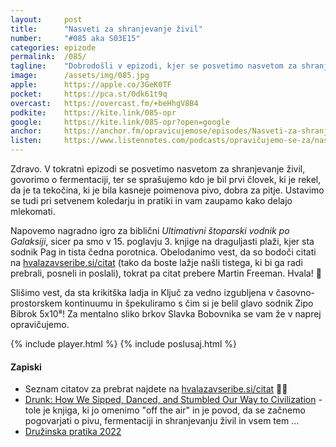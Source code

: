 ```yaml
---
layout: 	post
title:  	"Nasveti za shranjevanje živil"
number: 	"#085 aka S03E15"
categories:	epizode
permalink:	/085/
tagline: 	"Dobrodošli v epizodi, kjer se posvetimo nasvetom za shranjevanje živil. Ne pozabimo tudi na ustno izročilo in sodnika Paga."
image:		/assets/img/085.jpg
apple:		https://apple.co/3GeK0TF
pocket:		https://pca.st/0dk61t9q
overcast:	https://overcast.fm/+beHhgV8B4
podkite:	https://kite.link/085-opr
google:		https://kite.link/085-opr?open=google
anchor:		https://anchor.fm/opravicujemose/episodes/Nasveti-za-shranjevanje-ivil-e1cnpdt
listen:		https://www.listennotes.com/podcasts/opravičujemo-se-za/nasveti-za-shranjevanje-živil-HEdWU5AwSTO/embed/
---
```


Zdravo. V tokratni epizodi se posvetimo nasvetom za shranjevanje živil, govorimo o fermentaciji, ter se sprašujemo kdo je bil prvi človek, ki je rekel, da je ta tekočina, ki je bila kasneje poimenova pivo, dobra za pitje. Ustavimo se tudi pri setvenem koledarju in pratiki in vam zaupamo kako delajo mlekomati. 

Napovemo nagradno igro za biblični _Ultimativni štoparski vodnik po Galaksiji_, sicer pa smo v 15. poglavju 3. knjige na draguljasti plaži, kjer sta sodnik Pag in tista čedna porotnica. Obelodanimo vest, da so bodoči citati na [hvalazavseribe.si/citat](https://hvalazavseribe.si/citat/) (tako da boste lažje našli tistega, ki bi ga radi prebrali, posneli in poslali), tokrat pa citat prebere Martin Freeman. Hvala! 🙏

Slišimo vest, da sta krikitška ladja in Ključ za vedno izgubljena v časovno-prostorskem kontinuumu in špekuliramo s čim si je belil glavo sodnik Zipo Bibrok 5x10⁸! Za mentalno sliko brkov Slavka Bobovnika se vam že v naprej opravičujemo. 

{% include player.html %}
{% include poslusaj.html %}

<!--break-->

#### Zapiski

- Seznam citatov za prebrat najdete na [hvalazavseribe.si/citat](https://hvalazavseribe.si/citat/) 🙏🐬
- [Drunk: How We Sipped, Danced, and Stumbled Our Way to Civilization](https://www.goodreads.com/book/show/55643282-drunk) - tole je knjiga, ki jo omenimo "off the air" in je povod, da se začnemo pogovarjati o pivu, fermentaciji in shranjevanju živil in vsem tem ...
- [Družinska pratika 2022](https://www.mohorjeva.org/izdelek/druzinska-pratika-2022/)